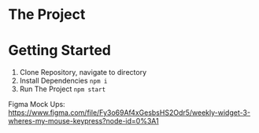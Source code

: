 # The Project


# Getting Started
1. Clone Repository, navigate to directory
2. Install Dependencies `npm i`
3. Run The Project `npm start`


Figma Mock Ups: 
https://www.figma.com/file/Fy3o69Af4xGesbsHS2Odr5/weekly-widget-3-wheres-my-mouse-keypress?node-id=0%3A1
